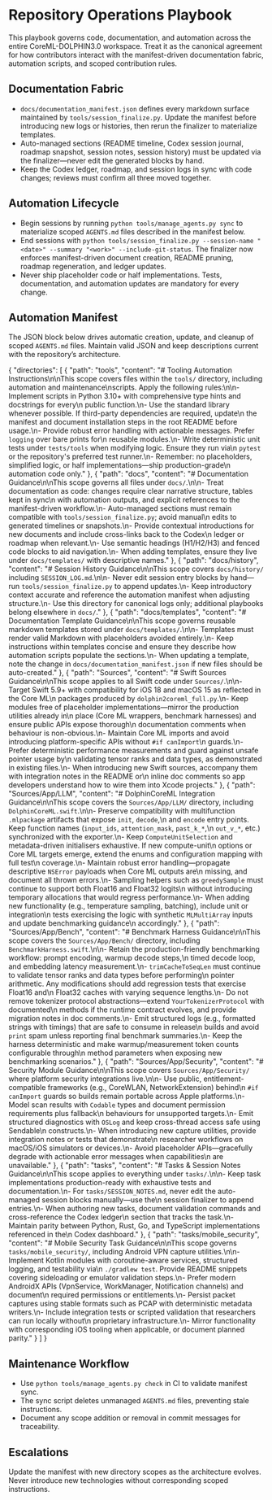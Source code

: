 # Repository Operations Playbook

This playbook governs code, documentation, and automation across the entire
CoreML-DOLPHIN3.0 workspace. Treat it as the canonical agreement for how
contributors interact with the manifest-driven documentation fabric, automation
scripts, and scoped contribution rules.

## Documentation Fabric
- `docs/documentation_manifest.json` defines every markdown surface maintained by
  `tools/session_finalize.py`. Update the manifest before introducing new logs or
  histories, then rerun the finalizer to materialize templates.
- Auto-managed sections (README timeline, Codex session journal, roadmap snapshot,
  session notes, session history) must be updated via the finalizer—never edit
  the generated blocks by hand.
- Keep the Codex ledger, roadmap, and session logs in sync with code changes;
  reviews must confirm all three moved together.

## Automation Lifecycle
- Begin sessions by running `python tools/manage_agents.py sync` to materialize
  scoped `AGENTS.md` files described in the manifest below.
- End sessions with `python tools/session_finalize.py --session-name "<date>" --summary "<work>" --include-git-status`.
  The finalizer now enforces manifest-driven document creation, README pruning,
  roadmap regeneration, and ledger updates.
- Never ship placeholder code or half implementations. Tests, documentation, and
  automation updates are mandatory for every change.

## Automation Manifest
The JSON block below drives automatic creation, update, and cleanup of scoped
`AGENTS.md` files. Maintain valid JSON and keep descriptions current with the
repository’s architecture.

<!--AGENTS_MANIFEST_BEGIN-->
{
  "directories": [
    {
      "path": "tools",
      "content": "# Tooling Automation Instructions\n\nThis scope covers files within the `tools/` directory, including automation and maintenance\nscripts. Apply the following rules:\n\n- Implement scripts in Python 3.10+ with comprehensive type hints and docstrings for every\n  public function.\n- Use the standard library whenever possible. If third-party dependencies are required, update\n  the manifest and document installation steps in the root README before usage.\n- Provide robust error handling with actionable messages. Prefer `logging` over bare prints for\n  reusable modules.\n- Write deterministic unit tests under `tests/tools` when modifying logic. Ensure they run via\n  `pytest` or the repository's preferred test runner.\n- Remember: no placeholders, simplified logic, or half implementations—ship production-grade\n  automation code only."
    },
    {
      "path": "docs",
      "content": "# Documentation Guidance\n\nThis scope governs all files under `docs/`.\n\n- Treat documentation as code: changes require clear narrative structure, tables kept in sync\n  with automation outputs, and explicit references to the manifest-driven workflow.\n- Auto-managed sections must remain compatible with `tools/session_finalize.py`; avoid manual\n  edits to generated timelines or snapshots.\n- Provide contextual introductions for new documents and include cross-links back to the Codex\n  ledger or roadmap when relevant.\n- Use semantic headings (H1/H2/H3) and fenced code blocks to aid navigation.\n- When adding templates, ensure they live under `docs/templates/` with descriptive names."
    },
    {
      "path": "docs/history",
      "content": "# Session History Guidance\n\nThis scope covers `docs/history/` including `SESSION_LOG.md`.\n\n- Never edit session entry blocks by hand—run `tools/session_finalize.py` to append updates.\n- Keep introductory context accurate and reference the automation manifest when adjusting structure.\n- Use this directory for canonical logs only; additional playbooks belong elsewhere in `docs/`."
    },
    {
      "path": "docs/templates",
      "content": "# Documentation Template Guidance\n\nThis scope governs reusable markdown templates stored under `docs/templates/`.\n\n- Templates must render valid Markdown with placeholders avoided entirely.\n- Keep instructions within templates concise and ensure they describe how automation scripts populate the sections.\n- When updating a template, note the change in `docs/documentation_manifest.json` if new files should be auto-created."
    },
    {
      "path": "Sources",
      "content": "# Swift Sources Guidance\n\nThis scope applies to all Swift code under `Sources/`.\n\n- Target Swift 5.9+ with compatibility for iOS 18 and macOS 15 as reflected in the Core ML\n  packages produced by `dolphin2coreml_full.py`.\n- Keep modules free of placeholder implementations—mirror the production utilities already in\n  place (Core ML wrappers, benchmark harnesses) and ensure public APIs expose thorough\n  documentation comments when behaviour is non-obvious.\n- Maintain Core ML imports and avoid introducing platform-specific APIs without `#if canImport`\n  guards.\n- Prefer deterministic performance measurements and guard against unsafe pointer usage by\n  validating tensor ranks and data types, as demonstrated in existing files.\n- When introducing new Swift sources, accompany them with integration notes in the README or\n  inline doc comments so app developers understand how to wire them into Xcode projects."
    },
    {
      "path": "Sources/App/LLM",
      "content": "# DolphinCoreML Integration Guidance\n\nThis scope covers the `Sources/App/LLM/` directory, including `DolphinCoreML.swift`.\n\n- Preserve compatibility with multifunction `.mlpackage` artifacts that expose `init`, `decode`,\n  and `encode` entry points. Keep function names (`input_ids`, `attention_mask`, `past_k_*`,\n  `out_v_*`, etc.) synchronized with the exporter.\n- Keep `ComputeUnitSelection` and metadata-driven initialisers exhaustive. If new compute-unit\n  options or Core ML targets emerge, extend the enums and configuration mapping with full test\n  coverage.\n- Maintain robust error handling—propagate descriptive `NSError` payloads when Core ML outputs are\n  missing, and document all thrown errors.\n- Sampling helpers such as `greedySample` must continue to support both Float16 and Float32 logits\n  without introducing temporary allocations that would regress performance.\n- When adding new functionality (e.g., temperature sampling, batching), include unit or integration\n  tests exercising the logic with synthetic `MLMultiArray` inputs and update benchmarking guidance\n  accordingly."
    },
    {
      "path": "Sources/App/Bench",
      "content": "# Benchmark Harness Guidance\n\nThis scope covers the `Sources/App/Bench/` directory, including `BenchmarkHarness.swift`.\n\n- Retain the production-friendly benchmarking workflow: prompt encoding, warmup decode steps,\n  timed decode loop, and embedding latency measurement.\n- `trimCacheToSeqLen` must continue to validate tensor ranks and data types before performing\n  pointer arithmetic. Any modifications should add regression tests that exercise Float16 and\n  Float32 caches with varying sequence lengths.\n- Do not remove tokenizer protocol abstractions—extend `YourTokenizerProtocol` with documented\n  methods if the runtime contract evolves, and provide migration notes in doc comments.\n- Emit structured logs (e.g., formatted strings with timings) that are safe to consume in release\n  builds and avoid `print` spam unless reporting final benchmark summaries.\n- Keep the harness deterministic and make warmup/measurement token counts configurable through\n  method parameters when exposing new benchmarking scenarios."
    },
    {
      "path": "Sources/App/Security",
      "content": "# Security Module Guidance\n\nThis scope covers `Sources/App/Security/` where platform security integrations live.\n\n- Use public, entitlement-compatible frameworks (e.g., CoreWLAN, NetworkExtension) behind\n  `#if canImport` guards so builds remain portable across Apple platforms.\n- Model scan results with `Codable` types and document permission requirements plus fallback\n  behaviours for unsupported targets.\n- Emit structured diagnostics with `OSLog` and keep cross-thread access safe using Sendable\n  constructs.\n- When introducing new capture utilities, provide integration notes or tests that demonstrate\n  researcher workflows on macOS/iOS simulators or devices.\n- Avoid placeholder APIs—gracefully degrade with actionable error messages when capabilities\n  are unavailable."
    },
    {
      "path": "tasks",
      "content": "# Tasks & Session Notes Guidance\n\nThis scope applies to everything under `tasks/`.\n\n- Keep task implementations production-ready with exhaustive tests and documentation.\n- For `tasks/SESSION_NOTES.md`, never edit the auto-managed session blocks manually—use the\n  session finalizer to append entries.\n- When authoring new tasks, document validation commands and cross-reference the Codex ledger\n  section that tracks the task.\n- Maintain parity between Python, Rust, Go, and TypeScript implementations referenced in the\n  Codex dashboard."
    },
    {
      "path": "tasks/mobile_security",
      "content": "# Mobile Security Task Guidance\n\nThis scope governs `tasks/mobile_security/`, including Android VPN capture utilities.\n\n- Implement Kotlin modules with coroutine-aware services, structured logging, and testability via\n  `./gradlew test`. Provide README snippets covering sideloading or emulator validation steps.\n- Prefer modern AndroidX APIs (VpnService, WorkManager, Notification channels) and document\n  required permissions or entitlements.\n- Persist packet captures using stable formats such as PCAP with deterministic metadata writers.\n- Include integration tests or scripted validation that researchers can run locally without\n  proprietary infrastructure.\n- Mirror functionality with corresponding iOS tooling when applicable, or document planned parity."
    }
  ]
}
<!--AGENTS_MANIFEST_END-->

## Maintenance Workflow
- Use `python tools/manage_agents.py check` in CI to validate manifest sync.
- The sync script deletes unmanaged `AGENTS.md` files, preventing stale instructions.
- Document any scope addition or removal in commit messages for traceability.

## Escalations
Update the manifest with new directory scopes as the architecture evolves. Never
introduce new technologies without corresponding scoped instructions.
